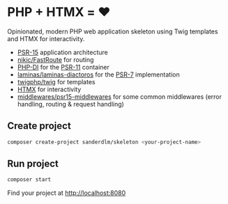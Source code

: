 # PHP + HTMX = ❤️

Opinionated, modern PHP web application skeleton using Twig templates and HTMX for interactivity.

* [PSR-15](https://www.php-fig.org/psr/psr-15/) application architecture
* [nikic/FastRoute](https://github.com/nikic/FastRoute) for routing
* [PHP-DI](https://github.com/PHP-DI/PHP-DI) for the [PSR-11](https://www.php-fig.org/psr/psr-11/) container
* [laminas/laminas-diactoros](https://github.com/laminas/laminas-diactoros) for the [PSR-7](https://www.php-fig.org/psr/psr-7/) implementation
* [twigphp/twig](https://twig.symfony.com/) for templates
* [HTMX](https://htmx.org/) for interactivity
* [middlewares/psr15-middlewares](https://github.com/middlewares/psr15-middlewares) for some common middlewares (error handling, routing & request handling)

## Create project
```bash
composer create-project sanderdlm/skeleton <your-project-name>
```
## Run project
```bash
composer start
```
Find your project at [http://localhost:8080](http://localhost:8080)